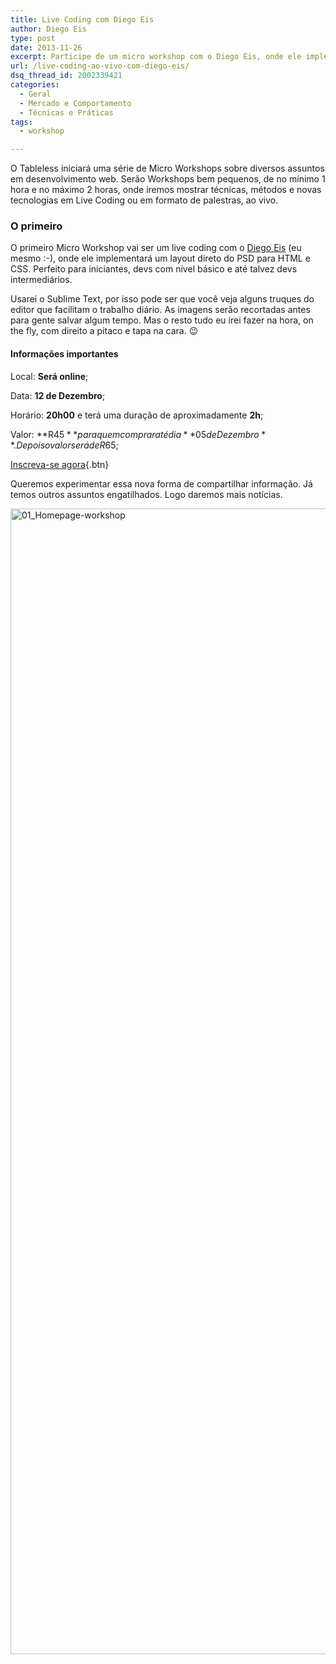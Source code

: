 ```yaml
---
title: Live Coding com Diego Eis
author: Diego Eis
type: post
date: 2013-11-26
excerpt: Participe de um micro workshop com o Diego Eis, onde ele implementará ao vivo um layout direto do PSD.
url: /live-coding-ao-vivo-com-diego-eis/
dsq_thread_id: 2002339421
categories:
  - Geral
  - Mercado e Comportamento
  - Técnicas e Práticas
tags:
  - workshop

---
```

O Tableless iniciará uma série de Micro Workshops sobre diversos assuntos em desenvolvimento web. Serão Workshops bem pequenos, de no mínimo 1 hora e no máximo 2 horas, onde iremos mostrar técnicas, métodos e novas tecnologias em Live Coding ou em formato de palestras, ao vivo.

### O primeiro

O primeiro Micro Workshop vai ser um live coding com o [Diego Eis][1] (eu mesmo :-), onde ele implementará um layout direto do PSD para HTML e CSS. Perfeito para iniciantes, devs com nível básico e até talvez devs intermediários.

Usarei o Sublime Text, por isso pode ser que você veja alguns truques do editor que facilitam o trabalho diário. As imagens serão recortadas antes para gente salvar algum tempo. Mas o resto tudo eu irei fazer na hora, on the fly, com direito a pitaco e tapa na cara. 😉

#### Informações importantes

Local: **Será online**;
  
Data: **12 de Dezembro**;
  
Horário: **20h00** e terá uma duração de aproximadamente **2h**;
  
Valor: **R$45** para quem comprar até dia **05 de Dezembro**. Depois o valor será de R$65;

[Inscreva-se agora][2]{.btn}

Queremos experimentar essa nova forma de compartilhar informação. Já temos outros assuntos engatilhados. Logo daremos mais notícias.

<img src="http://tableless.com.br/uploads/2013/11/01_Homepage-workshop.jpg" alt="01_Homepage-workshop" width="800" height="1833" class="alignnone size-full wp-image-39808" srcset="uploads/2013/11/01_Homepage-workshop.jpg 800w, uploads/2013/11/01_Homepage-workshop-73x168.jpg 73w, uploads/2013/11/01_Homepage-workshop-135x310.jpg 135w" sizes="(max-width: 800px) 100vw, 800px" />

 [1]: http://about.me/diegoeis/
 [2]: http://bit.ly/primeiro-micro-workshop
